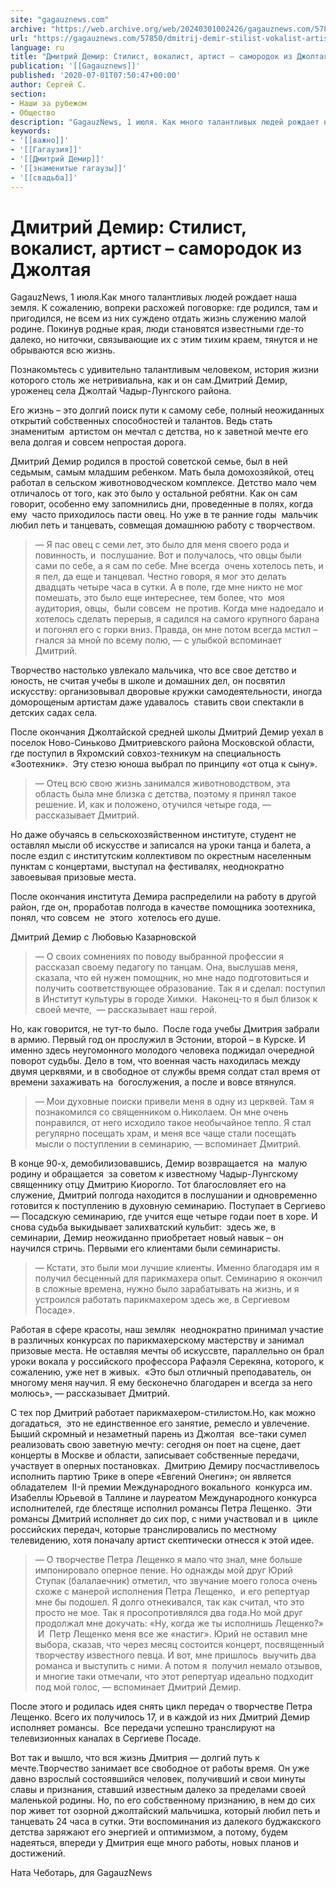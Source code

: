 ```yaml
---
site: "gagauznews.com"
archive: "https://web.archive.org/web/20240301002426/gagauznews.com/57850/dmitrij-demir-stilist-vokalist-artist-samorodok-iz-dzholtaya.html"
url: "https://gagauznews.com/57850/dmitrij-demir-stilist-vokalist-artist-samorodok-iz-dzholtaya.html"
language: ru
title: "Дмитрий Демир: Стилист, вокалист, артист – самородок из Джолтая"
publication: '[[Gagauznews]]'
published: '2020-07-01T07:50:47+00:00'
author: Сергей С.
section:
- Наши за рубежом
- Общество
description: "GagauzNews, 1 июля. Как много талантливых людей рождает наша земля. К сожалению, вопреки расхожей поговорке: где родился, там и пригодился, не всем из них суждено отдать жизнь служению малой родине. Покинув родные края, люди становятся известными где-то далеко, но ниточки, связывающие их с этим тихим краем, тянутся и не обрываются всю жизнь. Познакомьтесь с удивительно талантливым человеком, история жизни которого столь же нетривиальна, как и он сам. Дмитрий Демир, уроженец села Джолтай Чадыр-Лунгского района. Его жизнь – это долгий поиск пути к самому себе, полный неожиданных открытий собственных способностей и талантов. Ведь стать знаменитым артистом он мечтал с детства, но […]"
keywords:
- '[[важно]]'
- '[[Гагаузия]]'
- '[[Дмитрий Демир]]'
- '[[знаменитые гагаузы]]'
- '[[свадьба]]'
---
```


# Дмитрий Демир: Стилист, вокалист, артист – самородок из Джолтая

GagauzNews, 1 июля.Как много талантливых людей рождает наша земля. К сожалению, вопреки расхожей поговорке: где родился, там и пригодился, не всем из них суждено отдать жизнь служению малой родине. Покинув родные края, люди становятся известными где-то далеко, но ниточки, связывающие их с этим тихим краем, тянутся и не обрываются всю жизнь.

Познакомьтесь с удивительно талантливым человеком, история жизни которого столь же нетривиальна, как и он сам.Дмитрий Демир, уроженец села Джолтай Чадыр-Лунгского района.

Его жизнь – это долгий поиск пути к самому себе, полный неожиданных открытий собственных способностей и талантов. Ведь стать знаменитым  артистом он мечтал с детства, но к заветной мечте его вела долгая и совсем непростая дорога.

Дмитрий Демир родился в простой советской семье, был в ней седьмым, самым младшим ребенком. Мать была домохозяйкой, отец работал в сельском животноводческом комплексе. Детство мало чем отличалось от того, как это было у остальной ребятни. Как он сам говорит, особенно ему запомнились дни, проведенные в полях, когда ему  часто приходилось пасти овец. Но уже в те ранние годы  мальчик любил петь и танцевать, совмещая домашнюю работу с творчеством.

> — Я пас овец с семи лет, это было для меня своего рода и повинность, и  послушание. Вот и получалось, что овцы были сами по себе, а я сам по себе. Мне всегда  очень хотелось петь, и я пел, да еще и танцевал. Честно говоря, я мог это делать двадцать четыре часа в сутки. А в поле, где мне никто не мог помешать, это было еще интереснее, тем более, что  моя аудитория, овцы,  были совсем  не против. Когда мне надоедало и хотелось сделать перерыв, я садился на самого крупного барана и погонял его с горки вниз. Правда, он мне потом всегда мстил – гнался за мной по всему полю, — с улыбкой вспоминает Дмитрий.

Творчество настолько увлекало мальчика, что все свое детство и юность, не считая учебы в школе и домашних дел, он посвятил искусству: организовывал дворовые кружки самодеятельности, иногда доморощеным артистам даже удавалось  ставить свои спектакли в детских садах села.

После окончания Джолтайской средней школы Дмитрий Демир уехал в поселок Ново-Синьково Дмитриевского района Московской области, где поступил в Яхромский совхоз-техникум на специальность «Зоотехник».  Эту стезю юноша выбрал по принципу «от отца к сыну».

> — Отец всю свою жизнь занимался животноводством, эта область была мне близка с детства, поэтому я принял такое решение. И, как и положено, отучился четыре года, — рассказывает Дмитрий.

Но даже обучаясь в сельскохозяйственном институте, студент не оставлял мысли об искусстве и записался на уроки танца и балета, а после ездил с институтским коллективом по окрестным населенным пунктам с концертами, выступал на фестивалях, неоднократно завоевывая призовые места.

После окончания института Демира распределили на работу в другой район, где он, проработав полгода в качестве помощника зоотехника, понял, что совсем  не  этого  хотелось его душе.

Дмитрий Демир с Любовью Казарновской

> — О своих сомнениях по поводу выбранной профессии я рассказал своему педагогу по танцам. Она, выслушав меня, сказала, что ей нужен помощник, но мне надо подготовиться и получить соответствующее образование. Так я и сделал: поступил в Институт культуры в городе Химки.  Наконец-то я был близок к своей мечте,  — рассказывает наш герой.

Но, как говорится, не тут-то было.  После года учебы Дмитрия забрали в армию. Первый год он прослужил в Эстонии, второй – в Курске. И именно здесь неугомонного молодого человека поджидал очередной поворот судьбы. Дело в том, что военная часть находилась между двумя церквями, и в свободное от службы время солдат стал время от времени захаживать на  богослужения, а после и вовсе втянулся.

> — Мои духовные поиски привели меня в одну из церквей. Там я познакомился со священником о.Николаем. Он мне очень понравился, от него исходило такое необычайное тепло. Я стал регулярно посещать храм, и меня все чаще стали посещать мысли о поступлении в семинарию, — вспоминает Дмитрий.

В конце 90-х, демобилизовавшись, Демир возвращается  на  малую родину и обращается  за советом к известному Чадыр-Лунгскому священнику отцу Дмитрию Киорогло. Тот благословляет его на служение, Дмитрий полгода находится в послушании и одновременно готовится к поступлению в духовную семинарию. Поступает в Сергиево — Посадскую семинарию, где учится еще четыре годаи поет в хоре. И снова судьба выкидывает залихватский кульбит:  здесь же, в семинарии, Демир неожиданно приобретает новый навык – он научился стричь. Первыми его клиентами были семинаристы.

> — Кстати, это были мои лучшие клиенты. Именно благодаря им я получил бесценный для парикмахера опыт. Семинарию я окончил в сложные времена, нужно было зарабатывать на жизнь, и я устроился работать парикмахером здесь же, в Сергиевом Посаде».

Работая в сфере красоты, наш земляк  неоднократно принимал участие в различных конкурсах по парикмахерскому мастерству и занимал призовые места. Не оставляя мечты об искуссвте, параллельно он брал уроки вокала у российского профессора Рафаэля Серекяна, которого, к сожалению, уже нет в живых.  «Это был отличный преподаватель, он многому меня научил. Я ему бесконечно благодарен и всегда за него молюсь», — рассказывает Дмитрий.

С тех пор Дмитрий работает парикмахером-стилистом.Но, как можно догадаться,  это не единственное его занятие, ремесло и увлечение. Быший скромный и незаметный парень из Джолтая  все-таки сумел реализовать свою заветную мечту: сегодня он поет на сцене, дает концерты в Москве и области, записывает собственные передачи, участвует в оперных постановках.  Дмитрию Демиру посчастливелось исполнить партию Трике в опере «Евгений Онегин»; он является обладателем  II-й премии Международного вокального  конкурса им. Изабеллы Юрьевой в Таллине и лауреатом Международного конкурса исполнителей, где блестяще исполнил романсы Петра Лещенко.  Эти романсы Дмитрий исполняет до сих пор, с ними участвовал и в  цикле российских передач, которые транслировались по местному телевидению, хотя поначалу артист скептически отнесся к этой идее.

> — О творчестве Петра Лещенко я мало что знал, мне больше импонировало оперное пение. Но однажды мой друг Юрий Ступак (балалаечник) отметил, что звучание моего голоса очень схоже с манерой исполнения Петра Лещенко,  и его репертуар мне бы подошел. Я долго отнекивался, так как считал, что это просто не мое. Так я просопротивлялся два года.Но мой друг продолжал мне докучать: «Ну, когда же ты исполнишь Лещенко?»  И  Петр Лещенко меня все же «настиг». Юрий не оставил мне выбора, сказав, что через месяц состоится концерт, посвященный творчеству известного певца. И вот, мне пришлось  выучить два романса и выступить с ними. А потом я  получил немало отзывов, и многие таки отмечали, что этот репертуар идеально подходит под мой голос, — вспоминает Дмитрий Демир.

После этого и родилась идея снять цикл передач о творчестве Петра Лещенко. Всего их получилось 17, и в каждой из них Дмитрий Демир исполняет романсы.  Все передачи успешно транслируют на телевизионных каналах в Сергиеве Посаде.

Вот так и вышло, что вся жизнь Дмитрия — долгий путь к мечте.Творчество занимает все свободное от работы время. Он уже давно взрослый состоявшийся человек, получивший и свои минуты славы и признания, ставший известным далеко за пределами своей маленькой родины. Но, по его собственному признанию, в нем до сих пор живет тот озорной джолтайский мальчишка, который любил петь и танцевать 24 часа в сутки. Эти воспоминания из далекого буджакского детства заряжают его энергией и оптимизмом, а потому, будем надеяться, впереди у Дмитрия еще много работы, новых планов и достижений.

Ната Чеботарь, для GagauzNews